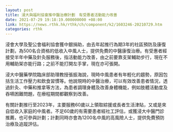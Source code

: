 ```yaml
---
layout: post
title: 浸大與福利協會推中醫治療計劃　有受惠者活動能力改善
date: 2021-07-29 19:18:19.000000000 +08:00
link: https://news.rthk.hk/rthk/ch/component/k2/1603246-20210729.htm
categories: rthk
---
```


浸會大學及聖公會福利協會獲中銀捐助，由去年起推行為期3年的社區預防及康復計劃，為500名合資格的低收入中風人士，提供免費的中醫康復治療。有受惠者經接受半年中藥及針灸服務後，指活動能力改善，由之前要靠支架輔助步行，現在不用輔助架亦能行路；之前不能打開左手掌，現在亦可張開。

浸大中醫藥學院臨床部助理教授張振海說，現時中風患者有年輕化的趨勢，原因包括生活工作壓力和飲食習慣等。他說現時的中醫治療，可以有效改善患者情況，透過針灸、中藥和推拿等方法，為患者調理身體及改善身體機能，例如肢體活動度及吞嚥困難問題，在療程期間都觀察到改善。

有關計劃推行至2023年，主要服務60歲以上領取綜援或長者生活津貼，又或是來自低收入家庭的中風者。不足60歲的有需要患者經社工評估，或獲浸大中醫門診推薦，也可參與計劃；計劃同時亦會為1200名中風的高風險人士，提供免費預防治療及追蹤評估。
